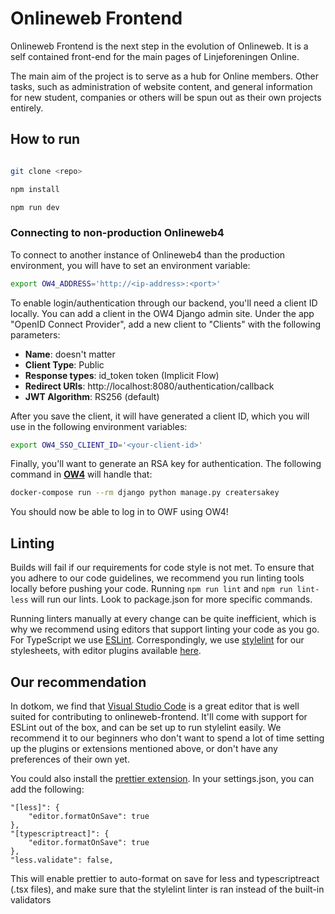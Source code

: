 # Onlineweb Frontend

Onlineweb Frontend is the next step in the evolution of Onlineweb.
It is a self contained front-end for the main pages of Linjeforeningen Online.

The main aim of the project is to serve as a hub for Online members.
Other tasks, such as administration of website content, and general information for new student, companies or others will be spun out as their own projects entirely.

## How to run

```bash

git clone <repo>

npm install

npm run dev
```

### Connecting to non-production Onlineweb4

To connect to another instance of Onlineweb4 than the production environment, you will have to set an environment variable:

```bash
export OW4_ADDRESS='http://<ip-address>:<port>'
```

To enable login/authentication through our backend, you'll need a client ID locally. You can add a client in the OW4 Django admin site. Under the app "OpenID Connect Provider", add a new client to "Clients" with the following parameters:

- **Name**: doesn't matter
- **Client Type**: Public
- **Response types**: id_token token (Implicit Flow)
- **Redirect URIs**: http://localhost:8080/authentication/callback
- **JWT Algorithm**: RS256 (default)

After you save the client, it will have generated a client ID, which you will use in the following environment variables:

```bash
export OW4_SSO_CLIENT_ID='<your-client-id>'
```

Finally, you'll want to generate an RSA key for authentication. The following command in [**OW4**](https://github.com/dotkom/onlineweb4) will handle that:

```bash
docker-compose run --rm django python manage.py creatersakey
```

You should now be able to log in to OWF using OW4!

## Linting

Builds will fail if our requirements for code style is not met. To ensure that you adhere to our code guidelines, we recommend you run linting tools locally before pushing your code. Running `npm run lint` and `npm run lint-less` will run our lints. Look to package.json for more specific commands.

Running linters manually at every change can be quite inefficient, which is why we recommend using editors that support linting your code as you go. For TypeScript we use [ESLint](https://eslint.org/). Correspondingly, we use [stylelint](https://stylelint.io) for our stylesheets, with editor plugins available [here](https://github.com/stylelint/stylelint/blob/master/docs/user-guide/complementary-tools.md#editor-plugins).

## Our recommendation

In dotkom, we find that [Visual Studio Code](https://code.visualstudio.com/) is a great editor that is well suited for contributing to onlineweb-frontend. It'll come with support for ESLint out of the box, and can be set up to run stylelint easily. We recommend it to our beginners who don't want to spend a lot of time setting up the plugins or extensions mentioned above, or don't have any preferences of their own yet.

You could also install the [prettier extension](https://marketplace.visualstudio.com/items?itemName=esbenp.prettier-vscode). In your settings.json, you can add the following:

```
"[less]": {
    "editor.formatOnSave": true
},
"[typescriptreact]": {
    "editor.formatOnSave": true
},
"less.validate": false,
```

This will enable prettier to auto-format on save for less and typescriptreact (.tsx files), and make sure that the stylelint linter is ran instead of the built-in validators

